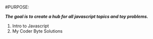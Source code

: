 #PURPOSE: 

**_The goal is to create a hub for all javascript topics and toy problems._**

1. Intro to Javascript
2. My Coder Byte Solutions
